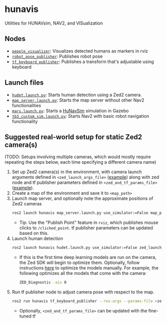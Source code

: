 # hunavis
Utilities for HUNAVsim, NAV2, and VISualization

## Nodes
- [`people_visualizer`](hunavis/people_visualizer.py): Visualizes detected humans as markers in rviz
- [`robot_pose_publisher`](hunavis/robot_pose_publisher.py): Publishes robot pose
- [`tf_keyboard_publisher`](hunavis/tf_keyboard_publisher.py): Publishes a transform that's adjustable using keyboard

## Launch files
- [`hudet.launch.py`](launch/hudet.launch.py): Starts human detection using a Zed2 camera.
- [`map_server.launch.py`](launch/map_server.launch.py): Starts the map server without other Nav2 functionalities
- [`mars.launch.py`](launch/mars.launch.py): Starts a [HuNavSim](https://github.com/robotics-upo/hunav_sim) simulation in Gazebo
- [`tb3_custom_sim.launch.py`](launch/tb3_custom_sim.launch.py): Starts Nav2 with basic robot navigation functionality

## Suggested real-world setup for static Zed2 camera(s)
(TODO: Setups involving multiple cameras, which would mostly require repeating the steps below, each time specifying a different camera name)
1. Set up Zed2 camera(s) in the environment, with camera launch arguments defined in `<zed_launch_args_file>` ([example](params/zed_launch_args.yaml)) along with zed node and tf publisher parameters defined in `<zed_and_tf_params_file>` ([example](params/zed_common.yaml)).
2. Create a map of the environment and save it to `<map_path>`
3. Launch map server, and optionally note the approximate positions of Zed2 cameras
    ```bash
    ros2 launch hunavis map_server.launch.py use_simulator:=False map_path:=<map_path>
    ```
    - Tip: Use the "Publish Point" feature in `rviz`, which publishes mouse clicks to `/clicked_point`. tf publisher parameters can be updated based on this.
4. Launch human detection
    ```bash
    ros2 launch hunavis hudet.launch.py use_simulator:=False zed_launch_args_file:=<zed_launch_args_file>
    ```
    - If this is the first time deep learning models are run on the camera, the Zed SDK will begin to optimize them. Optionally, follow instructions [here](https://support.stereolabs.com/hc/en-us/articles/9747407795223-How-can-I-optimize-the-ZED-SDK-AI-models-manually) to optimize the models manually. For example, the following optimizes all the models that come with the camera:
        ```bash
        ZED_Diagnostic -ais 0
        ```
5. Run tf publisher node to adjust camera pose with respect to the map.
    ```bash
    ros2 run hunavis tf_keyboard_publisher --ros-args --params-file <zed_and_tf_params_file>
    ```
    - Optionally, `<zed_and_tf_params_file>` can be updated with the fine-tuned tf 
